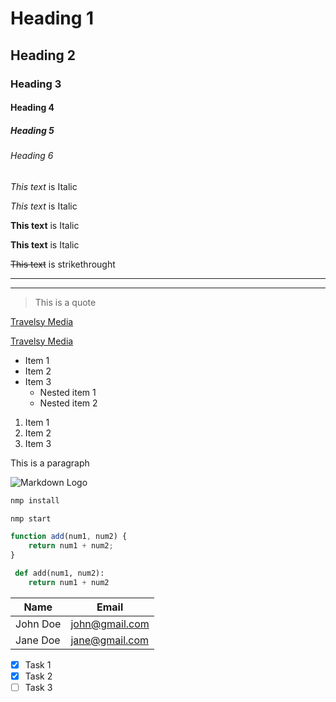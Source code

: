 <!-- Headings -->
# Heading 1
## Heading 2
### Heading 3
#### Heading 4
##### Heading 5
###### Heading 6

<!-- Italics -->
*This text* is Italic

_This text_ is Italic

<!-- Strong -->
**This text** is Italic

__This text__ is Italic

<!--Strikethrought -->
~~This text~~ is strikethrought

<!-- Horizontal Rule -->

---
___

<!-- Blockquote -->
> This is a quote

<!-- Links -->
[Travelsy Media](http://www.travelsymedia.com)

[Travelsy Media](http://www.travelsymedia.com "Travelsy Media")

<!-- UL -->
* Item 1
* Item 2
* Item 3
  * Nested item 1
  * Nested item 2

<!-- UL -->
1. Item 1
1. Item 2
1. Item 3

<!-- Inline Code Block-->
<p>This is a paragraph</p>

<!-- Images -->
![Markdown Logo](https://markdown-here.com/img/icon512.png)

<!-- GitHub Markdown -->

<!-- Code Blocks -->
```bash
nmp install

nmp start
```

```javascript
function add(num1, num2) {
    return num1 + num2;
}
```

```python
 def add(num1, num2):
    return num1 + num2
```

<!-- Tables -->
| Name     | Email         |
| -------- | --------------|
| John Doe |john@gmail.com |
| Jane Doe |jane@gmail.com |

<!-- Task Lists -->
* [x] Task 1
* [x] Task 2
* [ ] Task 3